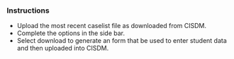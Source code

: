 ### Instructions

* Upload the most recent caselist file as downloaded from CISDM. 
* Complete the options in the side bar.
* Select download to generate an form that be used to enter student data and then uploaded into CISDM. 
